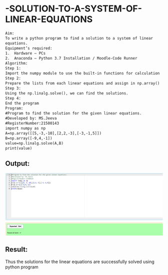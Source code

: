 # -SOLUTION-TO-A-SYSTEM-OF-LINEAR-EQUATIONS
```
Aim:
To write a python program to find a solution to a system of linear equations.
Equipment’s required:
1. 	Hardware – PCs
2. 	Anaconda – Python 3.7 Installation / Moodle-Code Runner
Algorithm:
Step 1: 
Import the numpy module to use the built-in functions for calculation
Step 2: 
Prepare the lists from each linear equations and assign in np.array()
Step 3: 
Using the np.linalg.solve(), we can find the solutions.
Step 4: 
End the program
Program:
#Program to find the solution for the given linear equations.
#Developed by: MS.Jeeva 
#RegisterNumber:21500143
import numpy as np
A=np.array([[5,-3,-10],[2,2,-3],[-3,-1,5]])
B=np.array([-9,4,-1])
value=np.linalg.solve(A,B)
print(value)
```

## Output:
![output](./out.png)
## Result: 
Thus the solutions for the linear equations are successfully solved using python program

